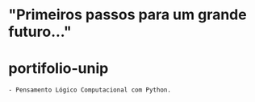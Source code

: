 # "Primeiros passos para um grande futuro..."

# portifolio-unip
    - Pensamento Lógico Computacional com Python.
